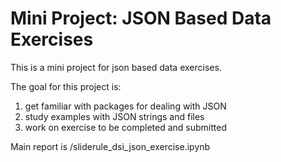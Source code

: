 # Mini Project: JSON Based Data Exercises

This is a mini project for json based data exercises.

The goal for this project is:

1. get familiar with packages for dealing with JSON
2. study examples with JSON strings and files 
3. work on exercise to be completed and submitted 

Main report is /sliderule_dsi_json_exercise.ipynb